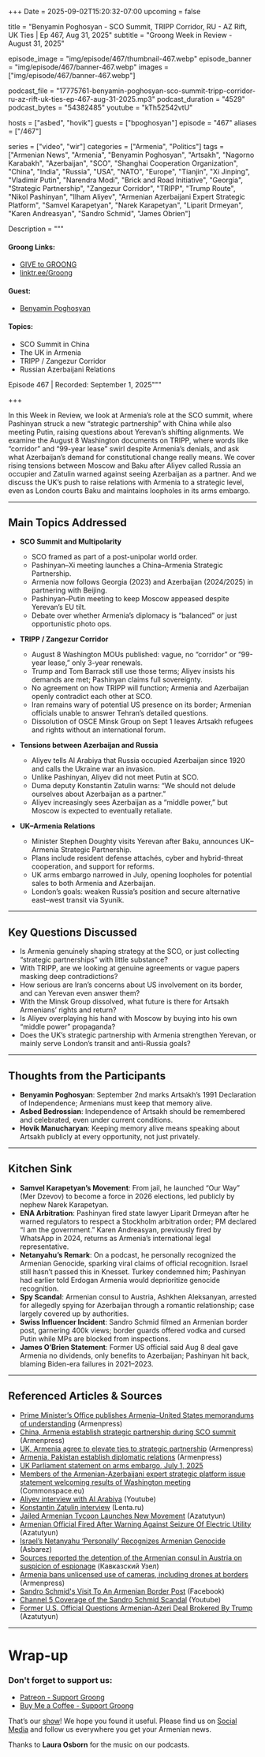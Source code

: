 +++
Date = 2025-09-02T15:20:32-07:00
upcoming = false

title = "Benyamin Poghosyan - SCO Summit, TRIPP Corridor, RU - AZ Rift, UK Ties | Ep 467, Aug 31, 2025"
subtitle = "Groong Week in Review - August 31, 2025"


episode_image = "img/episode/467/thumbnail-467.webp"
episode_banner = "img/episode/467/banner-467.webp"
images = ["img/episode/467/banner-467.webp"]

podcast_file     = "17775761-benyamin-poghosyan-sco-summit-tripp-corridor-ru-az-rift-uk-ties-ep-467-aug-31-2025.mp3"
podcast_duration = "4529"
podcast_bytes    = "54382485"
youtube = "kTh52542vtU"

hosts = ["asbed", "hovik"]
guests = ["bpoghosyan"]
episode = "467"
aliases = ["/467"]

series = ["video", "wir"]
categories = ["Armenia", "Politics"]
tags = ["Armenian News", "Armenia", "Benyamin Poghosyan", "Artsakh", "Nagorno Karabakh", "Azerbaijan", "SCO", "Shanghai Cooperation Organization", "China", "India", "Russia", "USA", "NATO", "Europe", "Tianjin", "Xi Jinping", "Vladimir Putin", "Narendra Modi", "Brick and Road Initiative", "Georgia", "Strategic Partnership", "Zangezur Corridor", "TRIPP", "Trump Route", "Nikol Pashinyan", "Ilham Aliyev", "Armenian Azerbaijani Expert Strategic Platform", "Samvel Karapetyan", "Narek Karapetyan", "Liparit Drmeyan", "Karen Andreasyan", "Sandro Schmid", "James Obrien"]

Description = """

#### Groong Links:
* [GIVE to GROONG](https://podcasts.groong.org/donate)
* [linktr.ee/Groong](https://linktr.ee/groong)

#### Guest:
* [Benyamin Poghosyan](https://podcasts.groong.org/guest/bpoghosyan)

#### Topics:
* SCO Summit in China
* The UK in Armenia
* TRIPP / Zangezur Corridor
* Russian Azerbaijani Relations

Episode 467 | Recorded: September 1, 2025"""

+++

In this Week in Review, we look at Armenia’s role at the SCO summit, where Pashinyan struck a new “strategic partnership” with China while also meeting Putin, raising questions about Yerevan’s shifting alignments. We examine the August 8 Washington documents on TRIPP, where words like “corridor” and “99-year lease” swirl despite Armenia’s denials, and ask what Azerbaijan’s demand for constitutional change really means. We cover rising tensions between Moscow and Baku after Aliyev called Russia an occupier and Zatulin warned against seeing Azerbaijan as a partner. And we discuss the UK’s push to raise relations with Armenia to a strategic level, even as London courts Baku and maintains loopholes in its arms embargo.

---

## Main Topics Addressed

- **SCO Summit and Multipolarity**
  - SCO framed as part of a post-unipolar world order.
  - Pashinyan–Xi meeting launches a China–Armenia Strategic Partnership.
  - Armenia now follows Georgia (2023) and Azerbaijan (2024/2025) in partnering with Beijing.
  - Pashinyan–Putin meeting to keep Moscow appeased despite Yerevan’s EU tilt.
  - Debate over whether Armenia’s diplomacy is “balanced” or just opportunistic photo ops.

- **TRIPP / Zangezur Corridor**
  - August 8 Washington MOUs published: vague, no “corridor” or “99-year lease,” only 3-year renewals.
  - Trump and Tom Barrack still use those terms; Aliyev insists his demands are met; Pashinyan claims full sovereignty.
  - No agreement on how TRIPP will function; Armenia and Azerbaijan openly contradict each other at SCO.
  - Iran remains wary of potential US presence on its border; Armenian officials unable to answer Tehran’s detailed questions.
  - Dissolution of OSCE Minsk Group on Sept 1 leaves Artsakh refugees and rights without an international forum.

- **Tensions between Azerbaijan and Russia**
  - Aliyev tells Al Arabiya that Russia occupied Azerbaijan since 1920 and calls the Ukraine war an invasion.
  - Unlike Pashinyan, Aliyev did not meet Putin at SCO.
  - Duma deputy Konstantin Zatulin warns: “We should not delude ourselves about Azerbaijan as a partner.”
  - Aliyev increasingly sees Azerbaijan as a “middle power,” but Moscow is expected to eventually retaliate.

- **UK–Armenia Relations**
  - Minister Stephen Doughty visits Yerevan after Baku, announces UK–Armenia Strategic Partnership.
  - Plans include resident defense attachés, cyber and hybrid-threat cooperation, and support for reforms.
  - UK arms embargo narrowed in July, opening loopholes for potential sales to both Armenia and Azerbaijan.
  - London’s goals: weaken Russia’s position and secure alternative east–west transit via Syunik.

---

## Key Questions Discussed

- Is Armenia genuinely shaping strategy at the SCO, or just collecting “strategic partnerships” with little substance?
- With TRIPP, are we looking at genuine agreements or vague papers masking deep contradictions?
- How serious are Iran’s concerns about US involvement on its border, and can Yerevan even answer them?
- With the Minsk Group dissolved, what future is there for Artsakh Armenians’ rights and return?
- Is Aliyev overplaying his hand with Moscow by buying into his own “middle power” propaganda?
- Does the UK’s strategic partnership with Armenia strengthen Yerevan, or mainly serve London’s transit and anti-Russia goals?

---

## Thoughts from the Participants

- **Benyamin Poghosyan**: September 2nd marks Artsakh’s 1991 Declaration of Independence; Armenians must keep that memory alive.  
- **Asbed Bedrossian**: Independence of Artsakh should be remembered and celebrated, even under current conditions.  
- **Hovik Manucharyan**: Keeping memory alive means speaking about Artsakh publicly at every opportunity, not just privately.  

---

## Kitchen Sink

- **Samvel Karapetyan’s Movement**: From jail, he launched “Our Way” (Mer Dzevov) to become a force in 2026 elections, led publicly by nephew Narek Karapetyan.  
- **ENA Arbitration**: Pashinyan fired state lawyer Liparit Drmeyan after he warned regulators to respect a Stockholm arbitration order; PM declared “I am the government.” Karen Andreasyan, previously fired by WhatsApp in 2024, returns as Armenia’s international legal representative.  
- **Netanyahu’s Remark**: On a podcast, he personally recognized the Armenian Genocide, sparking viral claims of official recognition. Israel still hasn’t passed this in Knesset. Turkey condemned him; Pashinyan had earlier told Erdogan Armenia would deprioritize genocide recognition.  
- **Spy Scandal**: Armenian consul to Austria, Ashkhen Aleksanyan, arrested for allegedly spying for Azerbaijan through a romantic relationship; case largely covered up by authorities.  
- **Swiss Influencer Incident**: Sandro Schmid filmed an Armenian border post, garnering 400k views; border guards offered vodka and cursed Putin while MPs are blocked from inspections.  
- **James O’Brien Statement**: Former US official said Aug 8 deal gave Armenia no dividends, only benefits to Azerbaijan; Pashinyan hit back, blaming Biden-era failures in 2021–2023.  

---

## Referenced Articles & Sources

- [Prime Minister’s Office publishes Armenia–United States memorandums of understanding](https://armenpress.am/en/article/1228369) (Armenpress)
- [China, Armenia establish strategic partnership during SCO summit](https://armenpress.am/en/article/1228477) (Armenpress)
- [UK, Armenia agree to elevate ties to strategic partnership](https://armenpress.am/en/article/1228111) (Armenpress)
- [Armenia, Pakistan establish diplomatic relations](https://armenpress.am/en/article/1228492) (Armenpress)
- [UK Parliament statement on arms embargo, July 1, 2025](https://www.parallelparliament.co.uk/mp/stephen-doughty/debate/2025-07-01/commons/written-statements/armenia-and-azerbaijan-arms-embargo)  
- [Members of the Armenian-Azerbaijani expert strategic platform issue statement welcoming results of Washington meeting](https://www.commonspace.eu/news/members-armenian-azerbaijani-expert-strategic-platform-issue-statement-welcoming-results) (Commonspace.eu)
- [Aliyev interview with Al Arabiya](https://youtu.be/3fw9qKyZKFs) (Youtube)
- [Konstantin Zatulin interview](https://lenta.ru/news/2025/08/27/v-rossii-otreagirovali-na-slova-alieva-ob-svo/) (Lenta.ru) 
- [Jailed Armenian Tycoon Launches New Movement](https://www.azatutyun.am/a/33516719.html) (Azatutyun)
- [Armenian Official Fired After Warning Against Seizure Of Electric Utility](https://www.azatutyun.am/a/33516557.html) (Azatutyun)
- [Israel’s Netanyahu ‘Personally’ Recognizes Armenian Genocide](https://asbarez.com/israels-netanyahu-personally-recognizes-armenian-genocide/) (Asbarez)
- [Sources reported the detention of the Armenian consul in Austria on suspicion of espionage](https://www.eng.kavkaz-uzel.eu/articles/68175) (Кавказский Узел)
- [Armenia bans unlicensed use of cameras, including drones at borders](https://armenpress.am/en/article/1046427) (Armenpress)
- [Sandro Schmid's Visit To An Armenian Border Post](https://www.facebook.com/watch/?v=4137509186525420) (Facebook)
- [Channel 5 Coverage of the Sandro Schmid Scandal](https://www.youtube.com/watch?v=nJtcZ1hEuis) (Youtube)
- [Former U.S. Official Questions Armenian-Azeri Deal Brokered By Trump](https://www.azatutyun.am/a/33514601.html) (Azatutyun)

---

# Wrap-up

### **Don't forget to support us:**
* [Patreon - Support Groong](https://www.patreon.com/ann_groong)
* [Buy Me a Coffee - Support Groong](https://www.buymeacoffee.com/groong)


That’s our [show](https://podcasts.groong.org/)! We hope you found it useful. Please find us on [Social Media](https://linktr.ee/groong) and follow us everywhere you get your Armenian news.

Thanks to **Laura Osborn** for the music on our podcasts.

